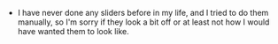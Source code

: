 - I have never done any sliders before in my life, and I tried to do them manually, so I'm sorry if they look a bit off or at least not how I would have wanted them to look like.